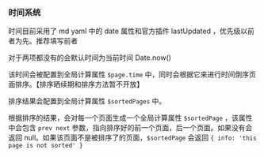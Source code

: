 ### 时间系统


时间目前采用了 md yaml 中的 date 属性和官方插件 lastUpdated ，优先级以前者为先。推荐填写前者

对于两项都没有的会默认时间为当前时间 Date.now()

该时间会被配置到全局计算属性 `$page.time` 中，同时会根据它来进行时间倒序页面排序。【排序晒续期和排序方法暂不开放】

排序结果会配置到全局计算属性 `$sortedPages` 中。

根据排序的结果，会对每一个页面生成一个全局计算属性 `$sortedPage` ，该属性中会包含 `prev next` 参数，指向排序好的前一个页面，后一个页面。如果没有会返回 null。如果该页面不是被排序了的页面，`$sortedPage` 会返回 `{ info: 'this page is not sorted' }`
